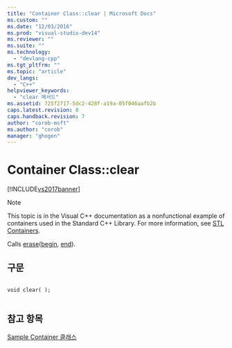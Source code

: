 ```yaml
---
title: "Container Class::clear | Microsoft Docs"
ms.custom: ""
ms.date: "12/03/2016"
ms.prod: "visual-studio-dev14"
ms.reviewer: ""
ms.suite: ""
ms.technology: 
  - "devlang-cpp"
ms.tgt_pltfrm: ""
ms.topic: "article"
dev_langs: 
  - "C++"
helpviewer_keywords: 
  - "clear 메서드"
ms.assetid: 725f2717-5dc2-428f-a19a-05f046aafb2b
caps.latest.revision: 8
caps.handback.revision: 7
author: "corob-msft"
ms.author: "corob"
manager: "ghogen"
---
```

# Container Class::clear
[!INCLUDE[vs2017banner](../assembler/inline/includes/vs2017banner.md)]

> [!NOTE]
>  This topic is in the Visual C\+\+ documentation as a nonfunctional example of containers used in the Standard C\+\+ Library.  For more information, see [STL Containers](../standard-library/stl-containers.md).  
  
 Calls [erase](../standard-library/container-class-erase.md)\([begin](../standard-library/container-class-begin.md), [end](../standard-library/container-class-end.md)\).  
  
## 구문  
  
```  
  
void clear( );  
  
```  
  
## 참고 항목  
 [Sample Container 클래스](../standard-library/sample-container-class.md)